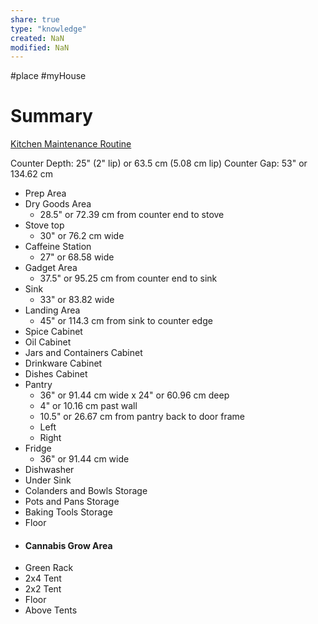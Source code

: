 ```yaml
---
share: true
type: "knowledge"
created: NaN 
modified: NaN
---
```

#place #myHouse 
# Summary

[Kitchen Maintenance Routine](../02%20-%20Food%20%F0%9F%8D%8E/Kitchen%20Maintenance%20Routine.md)

Counter Depth: 25" (2" lip) or 63.5 cm (5.08 cm lip)
Counter Gap: 53" or 134.62 cm
 - Prep Area
 - Dry Goods Area
	 - 28.5" or 72.39 cm from counter end to stove
 - Stove top
	 - 30" or 76.2 cm wide
 - Caffeine Station
	 - 27" or 68.58 wide
 - Gadget Area
	 - 37.5" or 95.25 cm from counter end to sink
 - Sink
	 - 33" or 83.82 wide
 - Landing Area
	 - 45" or 114.3 cm from sink to counter edge
 - Spice Cabinet
 - Oil Cabinet
 - Jars and Containers Cabinet
 - Drinkware Cabinet
 - Dishes Cabinet
 - Pantry
	 - 36" or 91.44 cm wide x 24" or 60.96 cm deep
	 - 4" or 10.16 cm past wall
	 - 10.5" or 26.67 cm from pantry back to door frame
	 - Left
	 - Right
 - Fridge
	 - 36" or 91.44 cm wide
 - Dishwasher
 - Under Sink
 - Colanders and Bowls Storage
 - Pots and Pans Storage
 - Baking Tools Storage
 - Floor
- #### Cannabis Grow Area
- Green Rack
- 2x4 Tent
- 2x2 Tent
- Floor
- Above Tents